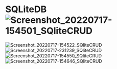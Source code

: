 # SQLiteDB![Screenshot_20220717-154501_SQliteCRUD](https://user-images.githubusercontent.com/58545112/179417976-e227a77f-3bf7-4f11-b740-1c17ca4e48ec.jpg)
![Screenshot_20220717-154522_SQliteCRUD](https://user-images.githubusercontent.com/58545112/179418007-997974d1-6e28-4693-895c-f8900008dee5.jpg)
![Screenshot_20220717-231239_SQliteCRUD](https://user-images.githubusercontent.com/58545112/179418103-004ae720-e1fd-40ac-b39f-0f51ab1b81b9.jpg)
![Screenshot_20220717-154550_SQliteCRUD](https://user-images.githubusercontent.com/58545112/179418107-9177e8a9-c8b8-44bc-b86e-468008fcba6f.jpg)
![Screenshot_20220717-154646_SQliteCRUD](https://user-images.githubusercontent.com/58545112/179418114-70c6c90f-532f-4612-b7b8-cf7ff459521c.jpg)
